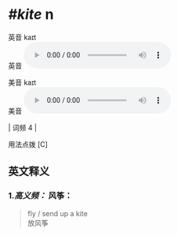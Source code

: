 # ***\#kite*** n
英音 kaɪt  
英音
<audio src="./media/kite-B.aac" controls="controls"></audio>

美音 kaɪt  
美音
<audio src="./media/kite.aac" controls="controls"></audio>



| 词频 4 |  

用法点拨  [C]

英文释义
---
### 1.*高义频：* **风筝：**  

 > fly / send up a kite  
 > 放风筝    



